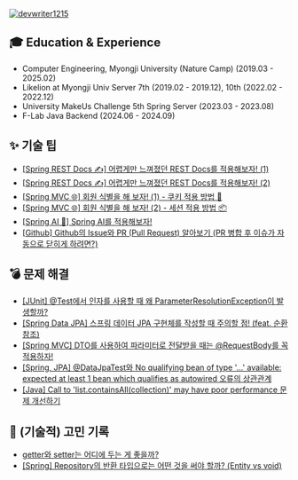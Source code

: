 [![devwriter1215](http://mazassumnida.wtf/api/v2/generate_badge?boj=devwriter1215)](https://solved.ac/devwriter1215)

## 🎓 Education & Experience
* Computer Engineering, Myongji University (Nature Camp) (2019.03 - 2025.02)
* Likelion at Myongji Univ Server 7th (2019.02 - 2019.12), 10th (2022.02 - 2022.12)
* University MakeUs Challenge 5th Spring Server (2023.03 - 2023.08)
* F-Lab Java Backend (2024.06 - 2024.09)
## ✨ 기술 팁
* [[Spring REST Docs ✍️] 어렵게만 느껴졌던 REST Docs를 적용해보자! (1)](https://devwriter.tistory.com/28)
* [[Spring REST Docs ✍️] 어렵게만 느껴졌던 REST Docs를 적용해보자! (2)](https://devwriter.tistory.com/32)
* [[Spring MVC 🌐] 회원 식별을 해 보자! (1) - 쿠키 적용 방법 🍪](https://devwriter.tistory.com/29)
* [[Spring MVC 🌐] 회원 식별을 해 보자! (2) - 세션 적용 방법 📦](https://devwriter.tistory.com/30)
* [[Spring AI 🤖] Spring AI를 적용해보자!](https://devwriter.tistory.com/39)
* [[Github] Github의 Issue와 PR (Pull Request) 알아보기 (PR 병합 후 이슈가 자동으로 닫히게 하려면?)](https://devwriter.tistory.com/42)
 
## 💣 문제 해결
* [[JUnit] @Test에서 인자를 사용할 때 왜 ParameterResolutionException이 발생할까?](https://devwriter.tistory.com/10)
* [[Spring Data JPA] 스프링 데이터 JPA 구현체를 작성할 때 주의할 점! (feat. 순환 참조)](https://devwriter.tistory.com/24)
* [[Spring MVC] DTO를 사용하여 파라미터로 전달받을 때는 @RequestBody를 꼭 적용하자!](https://devwriter.tistory.com/25)
* [[Spring, JPA] @DataJpaTest와 No qualifying bean of type '...' available: expected at least 1 bean which qualifies as autowired 오류의 상관관계](https://devwriter.tistory.com/36)
* [[Java] Call to 'list.containsAll(collection)' may have poor performance 문제 개선하기](https://devwriter.tistory.com/40)

## 🤔 (기술적) 고민 기록
* [getter와 setter는 어디에 두는 게 좋을까?](https://devwriter.tistory.com/17)
* [[Spring] Repository의 반환 타입으로는 어떤 것을 써야 할까? (Entity vs void)](https://devwriter.tistory.com/27)
